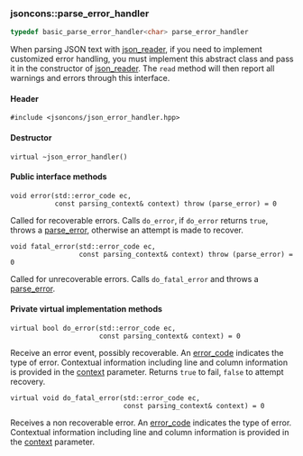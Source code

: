 ### jsoncons::parse_error_handler

```c++
typedef basic_parse_error_handler<char> parse_error_handler
```

When parsing JSON text with [json_reader](json_reader.md), if you need to implement
customized error handling, you must implement this abstract class
and pass it in the constructor of [json_reader](json_reader.md). The `read` method 
will then report all warnings and errors through this interface.

#### Header

    #include <jsoncons/json_error_handler.hpp>

#### Destructor

    virtual ~json_error_handler()

#### Public interface methods

    void error(std::error_code ec,
               const parsing_context& context) throw (parse_error) = 0
Called for recoverable errors. Calls `do_error`, if `do_error` returns `true`, throws a [parse_error](parse_error.md), otherwise an attempt is made to recover.

    void fatal_error(std::error_code ec,
                     const parsing_context& context) throw (parse_error) = 0
Called for unrecoverable errors. Calls `do_fatal_error` and throws a [parse_error](parse_error.md).

#### Private virtual implementation methods

    virtual bool do_error(std::error_code ec,
                          const parsing_context& context) = 0
Receive an error event, possibly recoverable. An [error_code](json_error_category.md) indicates the type of error. Contextual information including
line and column information is provided in the [context](parsing_context.md) parameter. Returns `true` to fail, `false` to attempt recovery.

    virtual void do_fatal_error(std::error_code ec,
                                const parsing_context& context) = 0
Receives a non recoverable error. An [error_code](json_error_category.md) indicates the type of error. Contextual information including
line and column information is provided in the [context](parsing_context.md) parameter. 
    

